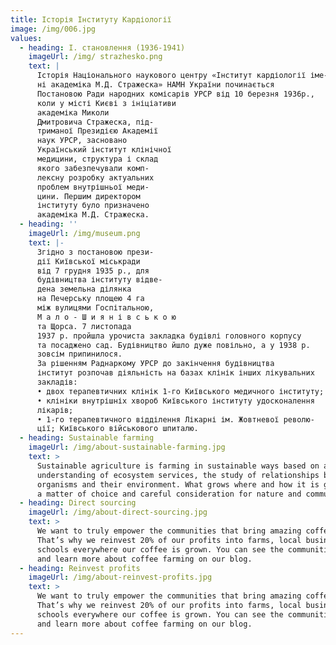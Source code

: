 ```yaml
---
title: Історія Інституту Кардіології
image: /img/006.jpg
values:
  - heading: І. становлення (1936-1941)
    imageUrl: /img/ strazhesko.png
    text: |
      Історія Національного наукового центру «Інститут кардіології іме-
      ні академіка М.Д. Стражеска» НАМН України починається
      Постановою Ради народних комісарів УРСР від 10 березня 1936р.,
      коли у місті Києві з ініціативи
      академіка Миколи
      Дмитровича Стражеска, під-
      триманої Президією Академії
      наук УРСР, засновано
      Український інститут клінічної
      медицини, структура і склад
      якого забезпечували комп-
      лексну розробку актуальних
      проблем внутрішньої меди-
      цини. Першим директором
      інституту було призначено
      академіка М.Д. Стражеска. 
  - heading: ''
    imageUrl: /img/museum.png
    text: |-
      Згідно з постановою прези-
      дії Київської міськради
      від 7 грудня 1935 р., для
      будівництва інституту відве-
      дена земельна ділянка
      на Печерську площею 4 га
      між вулицями Госпітальною,
      М а л о - Ш и я н і в с ь к о ю
      та Щорса. 7 листопада
      1937 р. пройшла урочиста закладка будівлі головного корпусу
      та посаджено сад. Будівництво йшло дуже повільно, а у 1938 р.
      зовсім припинилося.
      За рішенням Раднаркому УРСР до закінчення будівництва
      інститут розпочав діяльність на базах клінік інших лікувальних
      закладів:
      • двох терапевтичних клінік 1-го Київського медичного інституту;
      • клініки внутрішніх хвороб Київського інституту удосконалення
      лікарів;
      • 1-го терапевтичного відділення Лікарні ім. Жовтневої револю-
      ції; Київського військового шпиталю. 
  - heading: Sustainable farming
    imageUrl: /img/about-sustainable-farming.jpg
    text: >
      Sustainable agriculture is farming in sustainable ways based on an
      understanding of ecosystem services, the study of relationships between
      organisms and their environment. What grows where and how it is grown are
      a matter of choice and careful consideration for nature and communities.
  - heading: Direct sourcing
    imageUrl: /img/about-direct-sourcing.jpg
    text: >
      We want to truly empower the communities that bring amazing coffee to you.
      That’s why we reinvest 20% of our profits into farms, local businesses and
      schools everywhere our coffee is grown. You can see the communities grow
      and learn more about coffee farming on our blog.
  - heading: Reinvest profits
    imageUrl: /img/about-reinvest-profits.jpg
    text: >
      We want to truly empower the communities that bring amazing coffee to you.
      That’s why we reinvest 20% of our profits into farms, local businesses and
      schools everywhere our coffee is grown. You can see the communities grow
      and learn more about coffee farming on our blog.
---
```


